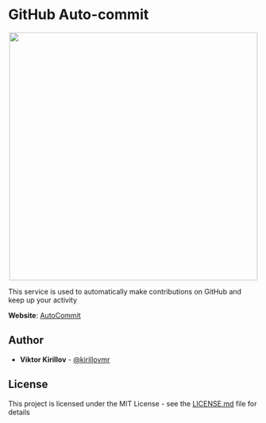 # GitHub Auto-commit

<p align="center">
<img src="https://habrastorage.org/webt/wq/up/nk/wqupnk_7y-uwjmxmajy8tnp8xqa.png" 
width="500px" height="500px"/>
</p>

This service is used to automatically make contributions on GitHub and keep up your activity

**Website**: [AutoCommit](https://kirillovmr.github.io/autocommit)

## Author

* **Viktor Kirillov** - [@kirillovmr](https://github.com/kirillovmr)

## License

This project is licensed under the MIT License - see the [LICENSE.md](LICENSE.md) file for details